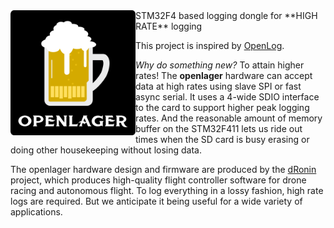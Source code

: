 <img src="artwork/openlager.png" alt="openlager" width="200" height="200" align="left"/>
STM32F4 based logging dongle for **HIGH RATE** logging

This project is inspired by [OpenLog](https://github.com/sparkfun/OpenLog).

*Why do something new?*  To attain higher rates!  The **openlager** hardware can accept data at high rates using slave SPI or fast async serial.  It uses a 4-wide SDIO interface to the card to support higher peak logging rates.  And the reasonable amount of memory buffer on the STM32F411 lets us ride out times when the SD card is busy erasing or doing other housekeeping without losing data.

The openlager hardware design and firmware are produced by the [dRonin](http://dronin.org) project, which produces high-quality flight controller software for drone racing and autonomous flight.  To log everything in a lossy fashion, high rate logs are required.  But we anticipate it being useful for a wide variety of applications.
